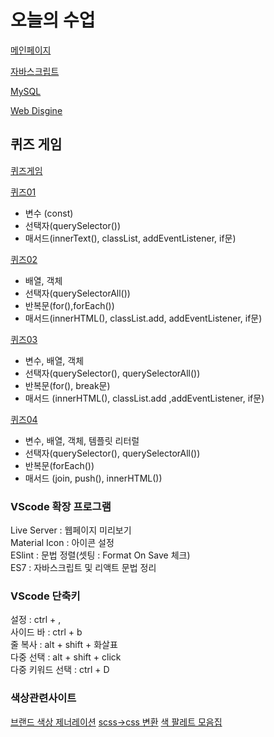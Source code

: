 # 오늘의 수업
[메인페이지](https://kimjw04.github.io/class2024/)   

[자바스크립트](https://kimjw04.github.io/class2024/javascript/index.html)   

[MySQL](https://kimjw04.github.io/class2024/mysql/index.html)  

[Web Disgine](https://kimjw04.github.io/class2024/webd/index.html)  


## 퀴즈 게임
[퀴즈게임](https://kimjw04.github.io/class2024/quiz/index.html)   

[퀴즈01](https://kimjw04.github.io/class2024/quiz/quiz01.html)   
- 변수 (const)
- 선택자(querySelector())
- 매서드(innerText(), classList, addEventListener, if문)

[퀴즈02](https://kimjw04.github.io/class2024/quiz/quiz02.html)   
- 배열, 객체
- 선택자(querySelectorAll())
- 반복문(for(),forEach())
- 매서드(innerHTML(), classList.add, addEventListener, if문)

[퀴즈03](https://kimjw04.github.io/class2024/quiz/quiz03.html)   
- 변수, 배열, 객체   
- 선택자(querySelector(), querySelectorAll())   
- 반복문(for(), break문)   
- 매서드 (innerHTML(), classList.add ,addEventListener, if문)

[퀴즈04](https://kimjw04.github.io/class2024/quiz/quiz04.html)   
- 변수, 배열, 객체, 템플릿 리터럴   
- 선택자(querySelector(), querySelectorAll())   
- 반복문(forEach())   
- 매서드 (join, push(), innerHTML())


### VScode 확장 프로그램
Live Server : 웹페이지 미리보기   
Material Icon : 아이콘 설정   
ESlint : 문법 정렬(셋팅 : Format On Save 체크)   
ES7 : 자바스크립트 및 리액트 문법 정리   


### VScode 단축키
설정 : ctrl + ,    
사이드 바 : ctrl + b    
줄 복사 : alt + shift + 화살표     
다중 선택 : alt + shift + click   
다중 키워드 선택 : ctrl + D   


### 색상관련사이트
[브랜드 색상 제너레이션](https://huemint.com/brand-intersection/)
[scss->css 변환](https://www.sassmeister.com/)
[색 팔레트 모음집](https://colorhunt.co/)